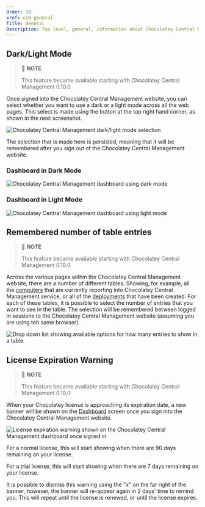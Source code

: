 ```yaml
---
Order: 70
xref: ccm-general
Title: General
Description: Top level, general, information about Chocolatey Central Management Website functionality
---
```


## Dark/Light Mode

> :memo: **NOTE**
>
> This feature became available starting with Chocolatey Central Management 0.10.0

Once signed into the Chocolatey Central Management website, you can select whether you want to use a dark or a light mode across all the web pages.  This select is made using the button at the top right hand corner, as shown in the next screenshot.

![Chocolatey Central Management dark/light mode selection](/assets/images/ccm/general/dark-light-mode-selection.png)

The selection that is made here is persisted, meaning that it will be remembered after you sign out of the Chocolatey Central Management website.

### Dashboard in Dark Mode

![Chocolatey Central Management dashboard using dark mode](/assets/images/ccm/general/dark-mode-dashboard.png)

### Dashboard in Light Mode

![Chocolatey Central Management dashboard using light mode](/assets/images/ccm/general/light-mode-dashboard.png)

## Remembered number of table entries

> :memo: **NOTE**
>
> This feature became available starting with Chocolatey Central Management 0.10.0

Across the various pages within the Chocolatey Central Management website, there are a number of different tables. Showing, for example, all the [computers](xref:ccm-computers) that are currently reporting into Chocolatey Central Management service, or all of the [deployments](xref:ccm-deployments) that have been created.  For each of these tables, it is possible to select the number of entries that you want to see in the table.  The selection will be remembered between logged in sessions to the Chocolatey Central Management website (assuming you are using teh same browser).

![Drop down list showing available options for how many entries to show in a table](/assets/images/ccm/general/number-of-table-entries-selection.png)

## License Expiration Warning

> :memo: **NOTE**
>
> This feature became available starting with Chocolatey Central Management 0.10.0

When your Chocolatey license is approaching its expiration date, a new banner will be shown on the [Dashboard](xref:ccm-dashboard) screen once you sign into the Chocolatey Central Management website.

![License expiration warning shown on the Chocolatey Central Management dashboard once signed in](/assets/images/ccm/general/license-expiration-warning.png)

For a normal license, this will start showing when there are 90 days remaining on your license.

For a trial license, this will start showing when there are 7 days remaining on your license.

It is possible to dismiss this warning using the "x" on the far right of the banner, however, the banner will re-appear again in 2 days' time to remind you.  This will repeat until the license is renewed, or until the license expires.